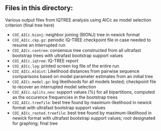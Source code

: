 ## Files in this directory:
Various output files from IQTREE analysis using AICc as model selection criterion (final tree here)

- `COI_AICc.bionj`: neighbor joining (BIONJ) tree in newick format
- `COI_AICc.ckp.gz`: periodic IQ-TREE checkpoint file in case needed to resume an interrupted run
- `COI_AICc.contree`: consensus tree constructed from all ultrafast bootstrap trees with ultrafast bootstrap support values 
- `COI_AICc.iqtree`: IQ-TREE report
- `COI_AICc.log`: printed screen log file of the entire run
- `COI_AICc.mldist`: Likelihood distances from pairwise sequence comparisons based on model parameter estimates from an initial tree
- `COI_AICc.model.gz`: log likelihoods for all models tested; checkpoint file to recover an interrupted model selection
- `COI_AICc.splits.nex`: support values (%) for all bipartitions, computed as the occurence frequencies in the bootstrap trees
- `COI_AICc.treefile`: best tree found by maximum-likelihood in newick format with ultrafast bootstrap support values 
- `COI_AICc_rooted.treefile`: best tree found by maximum-likelihood in newick format with ultrafast bootstrap support values; root designated for graphing; final tree
